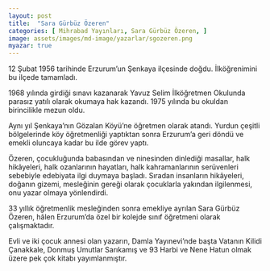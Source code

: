 ```yaml
---
layout: post
title:  "Sara Gürbüz Özeren"
categories: [ Mihrabad Yayınları, Sara Gürbüz Özeren, ]
image: assets/images/md-image/yazarlar/sgozeren.png
myazar: true
---
```


12 Şubat 1956 tarihinde Erzurum’un Şenkaya ilçesinde doğdu. İlköğrenimini bu ilçede tamamladı.

1968 yılında girdiği sınavı kazanarak Yavuz Selim İlköğretmen Okulunda parasız yatılı olarak okumaya hak kazandı. 1975 yılında bu okuldan birincilikle mezun oldu.

Aynı yıl Şenkaya’nın Gözalan Köyü’ne öğretmen olarak atandı. Yurdun çeşitli bölgelerinde köy öğretmenliği yaptıktan sonra Erzurum’a geri döndü ve emekli oluncaya kadar bu ilde görev yaptı.

Özeren, çocukluğunda babasından ve ninesinden dinlediği masallar, halk hikâyeleri, halk ozanlarının hayatları, halk kahramanlarının serüvenleri sebebiyle edebiyata ilgi duymaya başladı. Sıradan insanların hikâyeleri, doğanın gizemi, mesleğinin gereği olarak çocuklarla yakından ilgilenmesi, onu yazar olmaya yönlendirdi.

33 yıllık öğretmenlik mesleğinden sonra emekliye ayrılan Sara Gürbüz Özeren, hâlen Erzurum’da özel bir kolejde sınıf öğretmeni olarak çalışmaktadır.

Evli ve iki çocuk annesi olan yazarın, Damla Yayınevi’nde başta Vatanın Kilidi Çanakkale, Donmuş Umutlar Sarıkamış ve 93 Harbi ve Nene Hatun olmak üzere pek çok kitabı yayımlanmıştır.